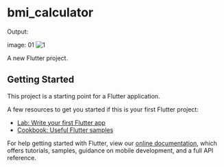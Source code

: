 # bmi_calculator

Output:

image: 01
![1](https://user-images.githubusercontent.com/57319298/126583533-b9b4b183-dd1a-4a21-8e52-9fbc205b83d3.png)



A new Flutter project.

## Getting Started

This project is a starting point for a Flutter application.

A few resources to get you started if this is your first Flutter project:

- [Lab: Write your first Flutter app](https://flutter.dev/docs/get-started/codelab)
- [Cookbook: Useful Flutter samples](https://flutter.dev/docs/cookbook)

For help getting started with Flutter, view our
[online documentation](https://flutter.dev/docs), which offers tutorials,
samples, guidance on mobile development, and a full API reference.
